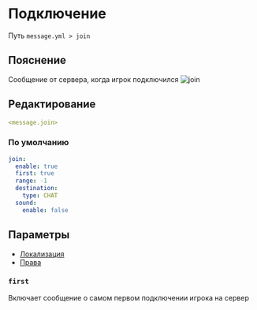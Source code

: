 # Подключение
Путь `message.yml > join`

## Пояснение
Сообщение от сервера, когда игрок подключился
![join](/join.png)

## Редактирование
```yaml
<message.join>
```

### По умолчанию
```yaml
join:
  enable: true
  first: true
  range: -1
  destination:
    type: CHAT
  sound:
    enable: false
```

## Параметры

- [Локализация](/docs/localizations/ru_ru/message/join/)
- [Права](/docs/permission/message/join/)

<!--@include: @/parts/enable.md-->

### `first`

Включает сообщение о самом первом подключении игрока на сервер

<!--@include: @/parts/range.md-->
<!--@include: @/parts/destination.md-->
<!--@include: @/parts/sound.md-->

